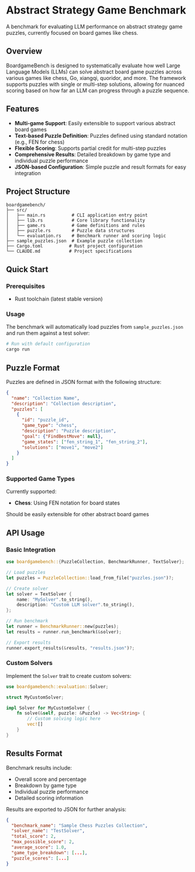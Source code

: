# Abstract Strategy Game Benchmark

A benchmark for evaluating LLM performance on abstract strategy game puzzles, currently focused on board games like chess.

## Overview

BoardgameBench is designed to systematically evaluate how well Large Language Models (LLMs) can solve abstract board game puzzles across various games like chess, Go, xiangqi, quoridor, and more. The framework supports puzzles with single or multi-step solutions, allowing for nuanced scoring based on how far an LLM can progress through a puzzle sequence.

## Features

- **Multi-game Support**: Easily extensible to support various abstract board games
- **Text-based Puzzle Definition**: Puzzles defined using standard notation (e.g., FEN for chess)
- **Flexible Scoring**: Supports partial credit for multi-step puzzles
- **Comprehensive Results**: Detailed breakdown by game type and individual puzzle performance
- **JSON-based Configuration**: Simple puzzle and result formats for easy integration

## Project Structure

```
boardgamebench/
├── src/
│   ├── main.rs          # CLI application entry point
│   ├── lib.rs           # Core library functionality
│   ├── game.rs          # Game definitions and rules
│   ├── puzzle.rs        # Puzzle data structures
│   └── evaluation.rs    # Benchmark runner and scoring logic
├── sample_puzzles.json  # Example puzzle collection
├── Cargo.toml          # Rust project configuration
└── CLAUDE.md           # Project specifications
```

## Quick Start

### Prerequisites

- Rust toolchain (latest stable version)

### Usage

The benchmark will automatically load puzzles from `sample_puzzles.json` and run them against a test solver:

```bash
# Run with default configuration
cargo run
```

## Puzzle Format

Puzzles are defined in JSON format with the following structure:

```json
{
  "name": "Collection Name",
  "description": "Collection description",
  "puzzles": [
    {
      "id": "puzzle_id",
      "game_type": "chess",
      "description": "Puzzle description",
      "goal": {"FindBestMove": null},
      "game_states": ["fen_string_1", "fen_string_2"],
      "solutions": ["move1", "move2"]
    }
  ]
}
```

### Supported Game Types

Currently supported:
- **Chess**: Using FEN notation for board states

Should be easily extensible for other abstract board games

## API Usage

### Basic Integration

```rust
use boardgamebench::{PuzzleCollection, BenchmarkRunner, TextSolver};

// Load puzzles
let puzzles = PuzzleCollection::load_from_file("puzzles.json")?;

// Create solver
let solver = TextSolver {
    name: "MySolver".to_string(),
    description: "Custom LLM solver".to_string(),
};

// Run benchmark
let runner = BenchmarkRunner::new(puzzles);
let results = runner.run_benchmark(&solver);

// Export results
runner.export_results(&results, "results.json")?;
```

### Custom Solvers

Implement the `Solver` trait to create custom solvers:

```rust
use boardgamebench::evaluation::Solver;

struct MyCustomSolver;

impl Solver for MyCustomSolver {
    fn solve(&self, puzzle: &Puzzle) -> Vec<String> {
        // Custom solving logic here
        vec![]
    }
}
```

## Results Format

Benchmark results include:
- Overall score and percentage
- Breakdown by game type
- Individual puzzle performance
- Detailed scoring information

Results are exported to JSON for further analysis:

```json
{
  "benchmark_name": "Sample Chess Puzzles Collection",
  "solver_name": "TestSolver",
  "total_score": 2,
  "max_possible_score": 2,
  "average_score": 1.0,
  "game_type_breakdown": [...],
  "puzzle_scores": [...]
}
```
